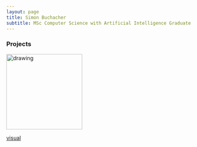 ```yaml
---
layout: page
title: Simon Buchacher
subtitle: MSc Computer Science with Artificial Intelligence Graduate
---
```


### Projects

<img src=visual alt="drawing" width="200"/>



[visual](/assets/img/visual.png)

